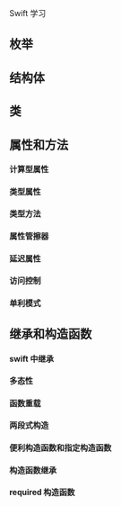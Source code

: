 Swift 学习

## 枚举

## 结构体


## 类


## 属性和方法

#### 计算型属性

#### 类型属性

#### 类型方法

#### 属性管擦器

#### 延迟属性

#### 访问控制

#### 单利模式



## 继承和构造函数

#### swift 中继承

#### 多态性

#### 函数重载

#### 两段式构造

#### 便利构造函数和指定构造函数

#### 构造函数继承

#### required 构造函数